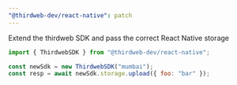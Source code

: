 ```yaml
---
"@thirdweb-dev/react-native": patch
---
```


Extend the thirdweb SDK and pass the correct React Native storage

```javascript
import { ThirdwebSDK } from "@thirdweb-dev/react-native";

const newSdk = new ThirdwebSDK("mumbai");
const resp = await newSdk.storage.upload({ foo: "bar" });
```

